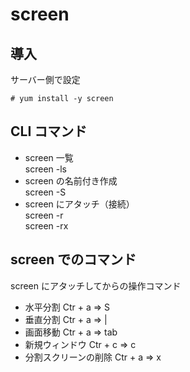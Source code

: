 # screen  

## 導入
サーバー側で設定
```shell
# yum install -y screen
```

## CLI コマンド
- screen 一覧  
screen -ls 
- screen の名前付き作成  
screen -S <name>
- screen にアタッチ（接続）  
screen -r <screen>  
screen -rx <screen>  


## screen でのコマンド
screen にアタッチしてからの操作コマンド
- 水平分割
Ctr + a => S
- 垂直分割
Ctr + a => |
- 画面移動
Ctr + a => tab
- 新規ウィンドウ
Ctr + c => c
- 分割スクリーンの削除
Ctr + a => x
